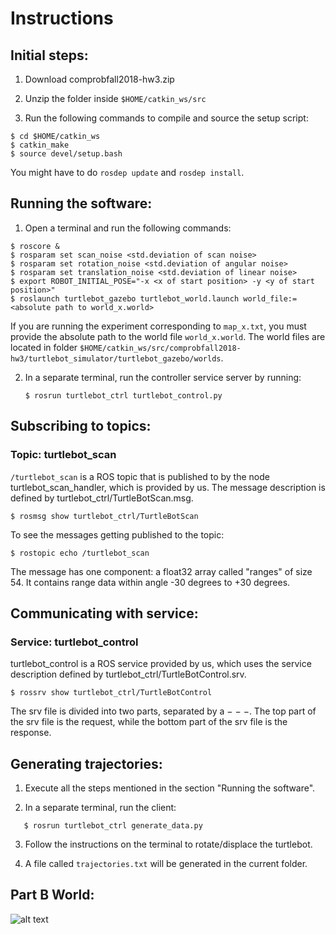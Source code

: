 # Instructions

## Initial steps:

1. Download comprobfall2018-hw3.zip 

2. Unzip the folder inside ```$HOME/catkin_ws/src```

3. Run the following commands to compile and source the setup script:

```
$ cd $HOME/catkin_ws
$ catkin_make
$ source devel/setup.bash
```

You might have to do ```rosdep update``` and ```rosdep install```.

## Running the software:

1. Open a terminal and run the following commands:
```
$ roscore &
$ rosparam set scan_noise <std.deviation of scan noise>
$ rosparam set rotation_noise <std.deviation of angular noise>
$ rosparam set translation_noise <std.deviation of linear noise>
$ export ROBOT_INITIAL_POSE="-x <x of start position> -y <y of start position>" 
$ roslaunch turtlebot_gazebo turtlebot_world.launch world_file:=<absolute path to world_x.world>
```
If you are running the experiment corresponding to ```map_x.txt```, you must provide the absolute path to the world file ```world_x.world```. The world files are located in folder ```$HOME/catkin_ws/src/comprobfall2018-hw3/turtlebot_simulator/turtlebot_gazebo/worlds```.

2. In a separate terminal, run the controller service server by running:
   
   ```
   $ rosrun turtlebot_ctrl turtlebot_control.py
   ```
   
## Subscribing to topics:

### Topic: turtlebot_scan
```/turtlebot_scan``` is a ROS topic that is published to by the node turtlebot_scan_handler, which is provided by us. The message description is defined by turtlebot_ctrl/TurtleBotScan.msg.


```$ rosmsg show turtlebot_ctrl/TurtleBotScan```

To see the messages getting published to the topic:

```$ rostopic echo /turtlebot_scan```

The message has one component: a float32 array called "ranges" of size 54. It contains range data within angle -30 degrees to +30 degrees.   


## Communicating with service:

### Service: turtlebot_control
turtlebot_control is a ROS service provided by us, which uses the service
description defined by turtlebot_ctrl/TurtleBotControl.srv. 

```$ rossrv show turtlebot_ctrl/TurtleBotControl```

The srv file is divided into two parts, separated by a − − −. The top part of
the srv file is the request, while the bottom part of the srv file is the response.

## Generating trajectories:

1. Execute all the steps mentioned in the section "Running the software".

2. In a separate terminal, run the client:

```
   $ rosrun turtlebot_ctrl generate_data.py
```

3. Follow the instructions on the terminal to rotate/displace the turtlebot.
   
4. A file called ```trajectories.txt``` will be generated in the current folder.

## Part B World:
![alt text](https://github.com/rajanya/comprobfall2018-hw3/blob/master/screenshots/partB_world.png)
